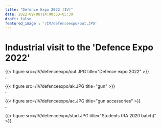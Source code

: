 ```yaml
---
title: "Defence Expo 2022 (IV)"
date: 2022-09-08T14:00:53+05:30
draft: false
featured_image : '/IV/defenceexpo/out.JPG'
---
```

# Industrial visit to the 'Defence Expo 2022' 

{{< figure src=/IV/defenceexpo/out.JPG title="Defence expo 2022" >}}  
..

{{< figure src=/IV/defenceexpo/ak.JPG title="gun" >}}  
..

{{< figure src=/IV/defenceexpo/ac.JPG title="gun accessories" >}}  
..

{{< figure src=/IV/defenceexpo/stud.JPG title="Students (RA 2020 batch)" >}}